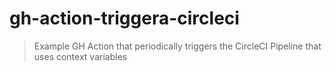 # gh-action-triggera-circleci
> Example GH Action that periodically triggers the CircleCI Pipeline that uses context variables
